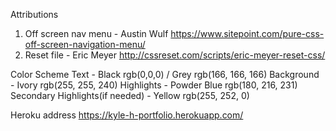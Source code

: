 Attributions
1. Off screen nav menu - Austin Wulf https://www.sitepoint.com/pure-css-off-screen-navigation-menu/
2. Reset file - Eric Meyer http://cssreset.com/scripts/eric-meyer-reset-css/

Color Scheme
Text - Black rgb(0,0,0) / Grey rgb(166, 166, 166)
Background - Ivory rgb(255, 255, 240)
Highlights - Powder Blue rgb(180, 216, 231)
Secondary Highlights(if needed) - Yellow rgb(255, 252, 0)

Heroku address
https://kyle-h-portfolio.herokuapp.com/

